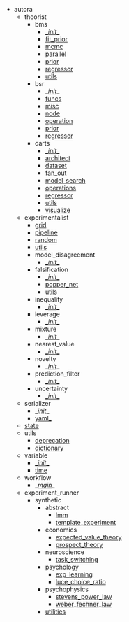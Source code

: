 * autora
    * theorist
        * bms
            * [\__init__](autora/theorist/bms/index.md)
            * [fit_prior](autora/theorist/bms/fit_prior.md)
            * [mcmc](autora/theorist/bms/mcmc.md)
            * [parallel](autora/theorist/bms/parallel.md)
            * [prior](autora/theorist/bms/prior.md)
            * [regressor](autora/theorist/bms/regressor.md)
            * [utils](autora/theorist/bms/utils.md)
        * bsr
            * [\__init__](autora/theorist/bsr/index.md)
            * [funcs](autora/theorist/bsr/funcs.md)
            * [misc](autora/theorist/bsr/misc.md)
            * [node](autora/theorist/bsr/node.md)
            * [operation](autora/theorist/bsr/operation.md)
            * [prior](autora/theorist/bsr/prior.md)
            * [regressor](autora/theorist/bsr/regressor.md)
        * darts
            * [\__init__](autora/theorist/darts/index.md)
            * [architect](autora/theorist/darts/architect.md)
            * [dataset](autora/theorist/darts/dataset.md)
            * [fan_out](autora/theorist/darts/fan_out.md)
            * [model_search](autora/theorist/darts/model_search.md)
            * [operations](autora/theorist/darts/operations.md)
            * [regressor](autora/theorist/darts/regressor.md)
            * [utils](autora/theorist/darts/utils.md)
            * [visualize](autora/theorist/darts/visualize.md)
    * experimentalist
        * [grid](autora/experimentalist/grid.md)
        * [pipeline](autora/experimentalist/pipeline.md)
        * [random](autora/experimentalist/random.md)
        * [utils](autora/experimentalist/utils.md)
        * model_disagreement
            * [\__init__](autora/experimentalist/model_disagreement/index.md)
        * falsification
            * [\__init__](autora/experimentalist/falsification/index.md)
            * [popper_net](autora/experimentalist/falsification/popper_net.md)
            * [utils](autora/experimentalist/falsification/utils.md)
        * inequality
            * [\__init__](autora/experimentalist/inequality/index.md)
        * leverage
            * [\__init__](autora/experimentalist/leverage/index.md)
        * mixture
            * [\__init__](autora/experimentalist/mixture/index.md)
        * nearest_value
            * [\__init__](autora/experimentalist/nearest_value/index.md)
        * novelty
            * [\__init__](autora/experimentalist/novelty/index.md)
        * prediction_filter
            * [\__init__](autora/experimentalist/prediction_filter/index.md)
        * uncertainty
            * [\__init__](autora/experimentalist/uncertainty/index.md)
    * serializer
        * [\__init__](autora/serializer/index.md)
        * [yaml_](autora/serializer/yaml_.md)
    * [state](autora/state.md)
    * utils
        * [deprecation](autora/utils/deprecation.md)
        * [dictionary](autora/utils/dictionary.md)
    * variable
        * [\__init__](autora/variable/index.md)
        * [time](autora/variable/time.md)
    * workflow
        * [\__main__](autora/workflow/__main__.md)
    * experiment_runner
        * synthetic
            * abstract
                * [lmm](autora/experiment_runner/synthetic/abstract/lmm.md)
                * [template_experiment](autora/experiment_runner/synthetic/abstract/template_experiment.md)
            * economics
                * [expected_value_theory](autora/experiment_runner/synthetic/economics/expected_value_theory.md)
                * [prospect_theory](autora/experiment_runner/synthetic/economics/prospect_theory.md)
            * neuroscience
                * [task_switching](autora/experiment_runner/synthetic/neuroscience/task_switching.md)
            * psychology
                * [exp_learning](autora/experiment_runner/synthetic/psychology/exp_learning.md)
                * [luce_choice_ratio](autora/experiment_runner/synthetic/psychology/luce_choice_ratio.md)
            * psychophysics
                * [stevens_power_law](autora/experiment_runner/synthetic/psychophysics/stevens_power_law.md)
                * [weber_fechner_law](autora/experiment_runner/synthetic/psychophysics/weber_fechner_law.md)
            * [utilities](autora/experiment_runner/synthetic/utilities.md)
